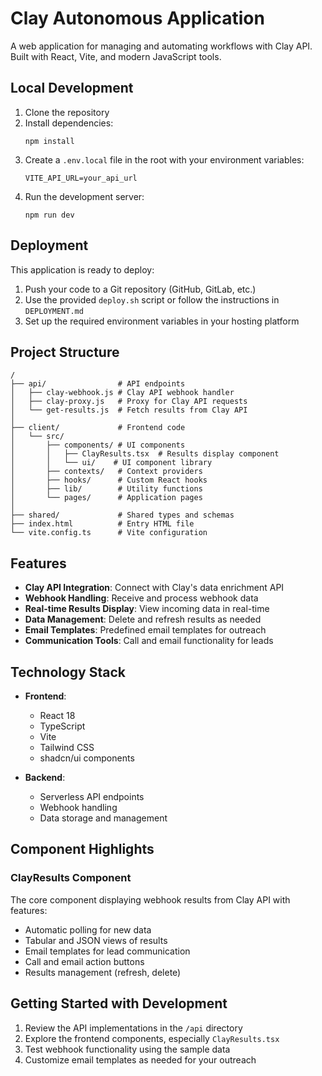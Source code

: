 # Clay Autonomous Application

A web application for managing and automating workflows with Clay API. Built with React, Vite, and modern JavaScript tools.

## Local Development

1. Clone the repository
2. Install dependencies:
   ```
   npm install
   ```
3. Create a `.env.local` file in the root with your environment variables:
   ```
   VITE_API_URL=your_api_url
   ```
4. Run the development server:
   ```
   npm run dev
   ```

## Deployment

This application is ready to deploy:

1. Push your code to a Git repository (GitHub, GitLab, etc.)
2. Use the provided `deploy.sh` script or follow the instructions in `DEPLOYMENT.md`
3. Set up the required environment variables in your hosting platform

## Project Structure

```
/
├── api/                # API endpoints
│   ├── clay-webhook.js # Clay API webhook handler
│   ├── clay-proxy.js   # Proxy for Clay API requests
│   └── get-results.js  # Fetch results from Clay API
│
├── client/             # Frontend code
│   └── src/
│       ├── components/ # UI components
│       │   ├── ClayResults.tsx  # Results display component
│       │   └── ui/    # UI component library
│       ├── contexts/   # Context providers
│       ├── hooks/      # Custom React hooks
│       ├── lib/        # Utility functions
│       └── pages/      # Application pages
│
├── shared/             # Shared types and schemas
├── index.html          # Entry HTML file
└── vite.config.ts      # Vite configuration
```

## Features

- **Clay API Integration**: Connect with Clay's data enrichment API
- **Webhook Handling**: Receive and process webhook data
- **Real-time Results Display**: View incoming data in real-time
- **Data Management**: Delete and refresh results as needed
- **Email Templates**: Predefined email templates for outreach
- **Communication Tools**: Call and email functionality for leads

## Technology Stack

- **Frontend**:
  - React 18
  - TypeScript
  - Vite
  - Tailwind CSS
  - shadcn/ui components

- **Backend**:
  - Serverless API endpoints
  - Webhook handling
  - Data storage and management

## Component Highlights

### ClayResults Component

The core component displaying webhook results from Clay API with features:

- Automatic polling for new data
- Tabular and JSON views of results
- Email templates for lead communication
- Call and email action buttons
- Results management (refresh, delete)

## Getting Started with Development

1. Review the API implementations in the `/api` directory
2. Explore the frontend components, especially `ClayResults.tsx`
3. Test webhook functionality using the sample data
4. Customize email templates as needed for your outreach 